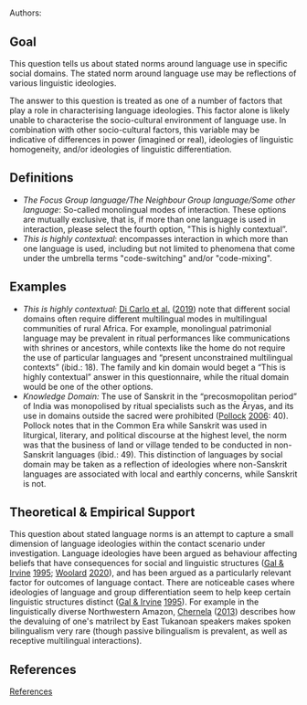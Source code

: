 # [](ContributionTable?__template__=property.md&property=name#cldf:BI)

Authors: [](ContributionTable?__template__=property.md&property=contributor#cldf:BI)


## Goal

This question tells us about stated norms around language use in specific social domains. The stated norm around language use may be reflections of various linguistic ideologies.

The answer to this question is treated as one of a number of factors that play a role in characterising language ideologies. This factor alone is likely unable to characterise the socio-cultural environment of language use. In combination with other socio-cultural factors, this variable may be indicative of differences in power (imagined or real), ideologies of linguistic homogeneity, and/or ideologies of linguistic differentiation.


## Definitions

- *The Focus Group language/The Neighbour Group language/Some other language*: So-called monolingual modes of interaction. These options are mutually exclusive, that is, if more than one language is used in interaction, please select the fourth option, "This is highly contextual”.
- *This is highly contextual*: encompasses interaction in which more than one language is used, including but not limited to phenomena that come under the umbrella terms "code-switching" and/or "code-mixing".


## Examples

- *This is highly contextual*: [Di Carlo et al.](sources.bib?ref&with_internal_ref_link&keep_label#cldf:DiCarloEtAl2019) ([2019](sources.bib?ref&with_internal_ref_link&keep_label#cldf:DiCarloEtAl2019)) note that different social domains often require different multilingual modes in multilingual communities of rural Africa. For example, monolingual patrimonial language may be prevalent in ritual performances like communications with shrines or ancestors, while contexts like the home do not require the use of particular languages and “present unconstrained multilingual contexts” (ibid.: 18). The family and kin domain would beget a “This is highly contextual” answer in this questionnaire, while the ritual domain would be one of the other options.
- *Knowledge Domain:* The use of Sanskrit in the “precosmopolitan period” of India was monopolised by ritual specialists such as the Āryas, and its use in domains outside the sacred were prohibited ([Pollock](sources.bib?ref&with_internal_ref_link&keep_label#cldf:Pollock2006) [2006](sources.bib?ref&with_internal_ref_link&keep_label#cldf:Pollock2006): 40). Pollock notes that in the Common Era while Sanskrit was used in liturgical, literary, and political discourse at the highest level, the norm was that the business of land or village tended to be conducted in non-Sanskrit languages (ibid.: 49). This distinction of languages by social domain may be taken as a reflection of ideologies where non-Sanskrit languages are associated with local and earthly concerns, while Sanskrit is not.

## Theoretical & Empirical Support

This question about stated language norms is an attempt to capture a small dimension of language ideologies within the contact scenario under investigation. Language ideologies have been argued as behaviour affecting beliefs that have consequences for social and linguistic structures ([Gal & Irvine](sources.bib?ref&with_internal_ref_link&keep_label#cldf:GalIrvine1995) [1995](sources.bib?ref&with_internal_ref_link&keep_label#cldf:GalIrvine1995); [Woolard](sources.bib?ref&with_internal_ref_link&keep_label#cldf:Woolard2020) [2020](sources.bib?ref&with_internal_ref_link&keep_label#cldf:Woolard2020)), and has been argued as a particularly relevant factor for outcomes of language contact. There are noticeable cases where ideologies of language and group differentiation seem to help keep certain linguistic structures distinct ([Gal & Irvine](sources.bib?ref&with_internal_ref_link&keep_label#cldf:GalIrvine1995) [1995](sources.bib?ref&with_internal_ref_link&keep_label#cldf:GalIrvine1995)). For example in the linguistically diverse Northwestern Amazon, [Chernela](sources.bib?ref&with_internal_ref_link&keep_label#cldf:Chernela2013) ([2013](sources.bib?ref&with_internal_ref_link&keep_label#cldf:Chernela2013)) describes how the devaluing of one's matrilect by East Tukanoan speakers makes spoken bilingualism very rare (though passive bilingualism is prevalent, as well as receptive multilingual interactions).


## References

[References](Source?cited_only&with_link#cldf:__all__)